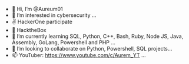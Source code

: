 - 👋 Hi, I’m @Aureum01
- 👀 I’m interested in cybersecurity ...
- ✌  HackerOne participate
- 🎁 HacktheBox
- 🌱 I’m currently learning SQL, Python, C++, Bash, Ruby, Node JS, Java, Assembly, GoLang, Powershell and PHP ...
- 💞️ I’m looking to collaborate on Python, Powershell, SQL projects...
- 📫 YouTuber: https://www.youtube.com/c/Aurem_YT ...

<!---
Aureum01/Aureum01 is a ✨ special ✨ repository because its `README.md` (this file) appears on your GitHub profile.
You can click the Preview link to take a look at your changes.
--->
